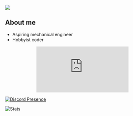 ![](https://komarev.com/ghpvc/?username=its-tachanks&color=red)

## About me
- Aspiring mechanical engineer
- Hobbyist coder

<p align="center">
    <a href="https://discord.com/users/484343723426054150" target="_blank" title="Links to my discord profile!">
        <embed src="https://lanyard.cnrad.dev/api/484343723426054150" />
    </a>
</p

[![Discord Presence](https://lanyard.cnrad.dev/api/484343723426054150)](https://discord.com/users/484343723426054150)

![Stats](https://github-readme-stats.vercel.app/api/top-langs/?username=its-atlas)
